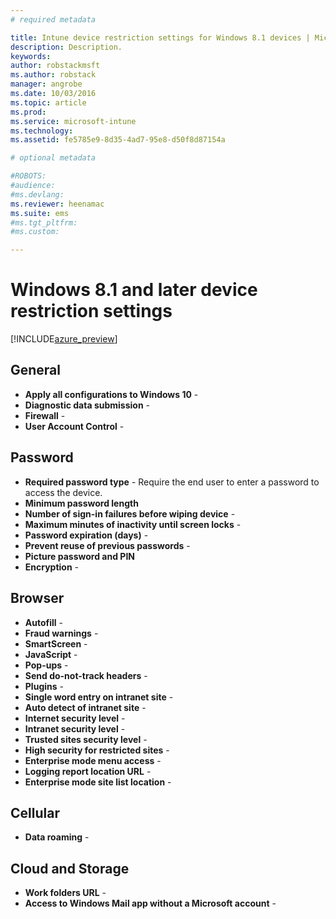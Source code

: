 ```yaml
---
# required metadata

title: Intune device restriction settings for Windows 8.1 devices | Microsoft Docs
description: Description.
keywords:
author: robstackmsft
ms.author: robstack
manager: angrobe
ms.date: 10/03/2016
ms.topic: article
ms.prod:
ms.service: microsoft-intune
ms.technology:
ms.assetid: fe5785e9-8d35-4ad7-95e8-d50f8d87154a

# optional metadata

#ROBOTS:
#audience:
#ms.devlang:
ms.reviewer: heenamac
ms.suite: ems
#ms.tgt_pltfrm:
#ms.custom:

---
```


# Windows 8.1 and later device restriction settings

[!INCLUDE[azure_preview](../includes/azure_preview.md)]

## General	
- 	**Apply all configurations to Windows 10** - 	
- 	**Diagnostic data submission** - 	
- 	**Firewall** - 	
- 	**User Account Control** - 	
## Password
- 	**Required password type** - Require the end user to enter a password to access the device.	
- 	**Minimum password length**	
- 	**Number of sign-in failures before wiping device** - 	
- 	**Maximum minutes of inactivity until screen locks** - 	
- 	**Password expiration (days)** -  
- 	**Prevent reuse of previous passwords** - 	
- 	**Picture password and PIN**	
- 	**Encryption** - 	
## Browser	
- 	**Autofill** - 	
- 	**Fraud warnings** - 	
- 	**SmartScreen** - 	
- 	**JavaScript** - 	
- 	**Pop-ups** - 	
- 	**Send do-not-track headers** - 	
- 	**Plugins** - 	
- 	**Single word entry on intranet site** - 	
- 	**Auto detect of intranet site** - 	
- 	**Internet security level** - 
- 	**Intranet security level** - 	
- 	**Trusted sites security level** - 	
- 	**High security for restricted sites** - 	
- 	**Enterprise mode menu access** - 	
- 	**Logging report location URL** - 	
- 	**Enterprise mode site list location** - 	
## Cellular
- 	**Data roaming** - 	
## Cloud and Storage	
- 	**Work folders URL** - 	
- 	**Access to Windows Mail app without a Microsoft account** - 	
